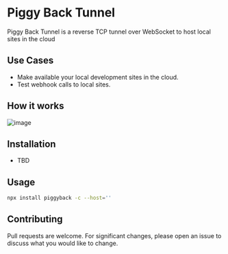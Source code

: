 # Piggy Back Tunnel

Piggy Back Tunnel is a reverse TCP tunnel over WebSocket to host local sites in the cloud

## Use Cases
- Make available your local development sites in the cloud.
- Test webhook calls to local sites.

## How it works 
![image](https://user-images.githubusercontent.com/21797317/195246981-b8550e05-bf4c-4d39-a424-42160bd4c2d9.png)

## Installation
- TBD

## Usage
```sh
npx install piggyback -c --host=''
```

## Contributing
Pull requests are welcome. For significant changes, please open an issue to discuss what you would like to change.
